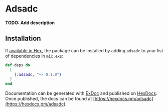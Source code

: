 # Adsadc

**TODO: Add description**

## Installation

If [available in Hex](https://hex.pm/docs/publish), the package can be installed
by adding `adsadc` to your list of dependencies in `mix.exs`:

```elixir
def deps do
  [
    {:adsadc, "~> 0.1.0"}
  ]
end
```

Documentation can be generated with [ExDoc](https://github.com/elixir-lang/ex_doc)
and published on [HexDocs](https://hexdocs.pm). Once published, the docs can
be found at [https://hexdocs.pm/adsadc](https://hexdocs.pm/adsadc).

